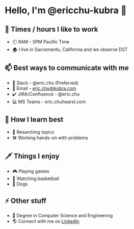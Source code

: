 # Hello, I'm @ericchu-kubra 👋

## 📆 Times / hours I like to work
- 🕘 9AM - 5PM Pacific Time
- 🏠 I live in Sacramento, California and we observe DST

## 📫 Best ways to communicate with me
- 📱 Slack - @eric.chu (Preferred)
- 📧 Email - eric.chu@kubra.com
- ✔️ JIRA/Confluence - @eric.chu
- 💻 MS Teams - eric.chuhearst.com

## 📖 How I learn best
- 📰 Resarching topics
- 🛠️ Working hands-on with problems

## 🗡️ Things I enjoy
- 🎮 Playing games
- 🏀 Watching basketball
- 🦮 Dogs

## ⚡ Other stuff
- 📜 Degree in Computer Science and Engineering
- 🌎 Connect with me on [LinkedIn](https://linkedin.com/in/ekchu)
<!--
**ericchu-kubra/ericchu-kubra** is a ✨ _special_ ✨ repository because its `README.md` (this file) appears on your GitHub profile.

Here are some ideas to get you started:

- 🔭 I’m currently working on ...
- 🌱 I’m currently learning ...
- 👯 I’m looking to collaborate on ...
- 🤔 I’m looking for help with ...
- 💬 Ask me about ...
- 📫 How to reach me: ...
- ⚡ Fun fact: ...
-->
